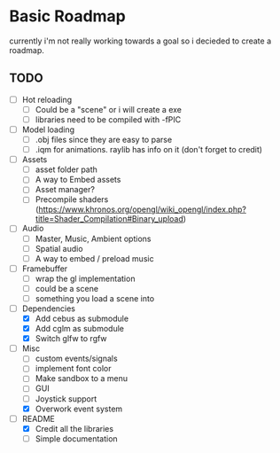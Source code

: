 # Basic Roadmap
currently i'm not really working towards a goal so i decieded to create a roadmap.

## TODO
- [ ] Hot reloading
    - [ ] Could be a "scene" or i will create a exe
    - [ ] libraries need to be compiled with -fPIC

- [ ] Model loading
    - [ ] .obj files since they are easy to parse
    - [ ] .iqm for animations. raylib has info on it (don't forget to credit)

- [ ] Assets
    - [ ] asset folder path
    - [ ] A way to Embed assets
    - [ ] Asset manager?
    - [ ] Precompile shaders (https://www.khronos.org/opengl/wiki_opengl/index.php?title=Shader_Compilation#Binary_upload)

- [ ] Audio
    - [ ] Master, Music, Ambient options
    - [ ] Spatial audio
    - [ ] A way to embed / preload music

- [ ] Framebuffer
    - [ ] wrap the gl implementation
    - [ ] could be a scene 
    - [ ] something you load a scene into
    
- [ ] Dependencies
    - [x] Add cebus as submodule
    - [x] Add cglm as submodule
    - [x] Switch glfw to rgfw

- [ ] Misc
    - [ ] custom events/signals
    - [ ] implement font color
    - [ ] Make sandbox to a menu
    - [ ] GUI
    - [ ] Joystick support
    - [x] Overwork event system

- [ ] README
    - [x] Credit all the libraries
    - [ ] Simple documentation
